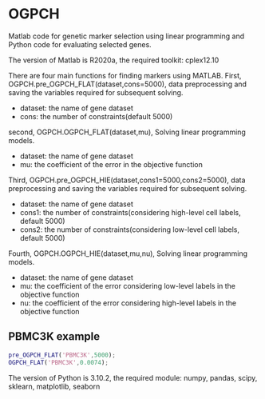 # OGPCH

Matlab code for genetic marker selection using linear programming and Python code for evaluating selected genes.

The version of Matlab is R2020a, the required toolkit: cplex12.10

There are four main functions for finding markers using MATLAB. 
First, OGPCH.pre_OGPCH_FLAT(dataset,cons=5000), data preprocessing and saving the variables required for subsequent solving.
- dataset: the name of gene dataset
- cons: the number of constraints(default 5000)

second, OGPCH.OGPCH_FLAT(dataset,mu), Solving linear programming models.
- dataset: the name of gene dataset
- mu: the coefficient of the error in the objective function

Third, OGPCH.pre_OGPCH_HIE(dataset,cons1=5000,cons2=5000), data preprocessing and saving the variables required for subsequent solving.
- dataset: the name of gene dataset
- cons1: the number of constraints(considering high-level cell labels, default 5000)
- cons2: the number of constraints(considering low-level cell labels, default 5000)

Fourth, OGPCH.OGPCH_HIE(dataset,mu,nu), Solving linear programming models.
- dataset: the name of gene dataset
- mu: the coefficient of the error considering low-level labels in the objective function
- nu: the coefficient of the error considering high-level labels in the objective function


## PBMC3K example

```matlab
pre_OGPCH_FLAT('PBMC3K',5000);
OGPCH_FLAT('PBMC3K',0.0074);

```





The version of Python is 3.10.2, the required module: numpy, pandas, scipy, sklearn, matplotlib, seaborn
